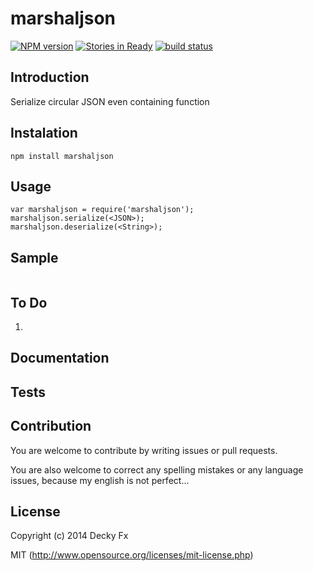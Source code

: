 marshaljson
===========
[![NPM version](https://badge.fury.io/js/marshaljson.png)](http://badge.fury.io/js/marshaljson)
[![Stories in Ready](https://badge.waffle.io/1412/marshaljson.png?label=ready)](http://waffle.io/1412/marshaljson)
[![build status](https://secure.travis-ci.org/1412/marshaljson.png)](http://travis-ci.org/1412/marshaljson)


## Introduction

Serialize circular JSON even containing function

## Instalation

```
npm install marshaljson
```

## Usage

```
var marshaljson = require('marshaljson');
marshaljson.serialize(<JSON>);
marshaljson.deserialize(<String>);
```

## Sample

```
```


## To Do

1.

## Documentation



## Tests




## Contribution

You are welcome to contribute by writing issues or pull requests.

You are also welcome to correct any spelling mistakes or any language issues, because my english is not perfect...


## License

Copyright (c) 2014 Decky Fx

MIT (http://www.opensource.org/licenses/mit-license.php)
